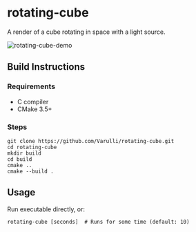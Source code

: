 # rotating-cube

A render of a cube rotating in space with a light source.

![rotating-cube-demo](https://github.com/user-attachments/assets/0fa36bd2-5856-481d-a5e7-215bd7238720)

## Build Instructions

### Requirements
- C compiler
- CMake 3.5+

### Steps
```
git clone https://github.com/Varulli/rotating-cube.git
cd rotating-cube
mkdir build
cd build
cmake ..
cmake --build .
```

## Usage
Run executable directly, or:
```
rotating-cube [seconds]  # Runs for some time (default: 10)
```
